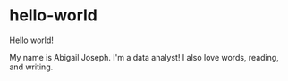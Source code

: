 # hello-world
Hello world!

My name is Abigail Joseph. I'm a data analyst! I also love words, reading, and writing.
